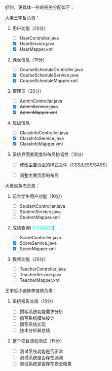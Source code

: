 好的，更具体一些的任务分配如下：

大佬王宇哲负责：

1. 用户功能（20分）

    - [ ] UserController.java
    - [x] UserService.java
    - [x] UserMapper.xml

2. 课表信息（10分）

   - [ ] CourseScheduleController.java
   - [x] CourseScheduleService.java
   - [x] CourseScheduleMapper.xml

3. 管理员（30分）

   - [ ] AdminController.java
   - [x] ~~AdminService.java~~
   - [x] ~~AdminMapper.xml~~

4. 班级信息

   - [ ] ClassInfoController.java
   - [x] ClassInfoService.java
   - [x] ClassInfoMapper.xml

5. 系统界面美观度和布局协调性（10分）

    - [ ] 修改主要页面的样式文件（CSS/LESS/SASS）
    - [ ] 调整主要页面的布局



   
大佬赵英杰负责：

1. 前台学生用户功能（10分）

    - [ ] StudentController.java
    - [ ] StudentService.java
    - [ ] StudentMapper.xml

2. 成绩查询(<a style="color:#00ffff">王宇哲写的</a>)

    - [ ] ScoreController.java
    - [x] ScoreService.java
    - [x] ScoreMapper.xml

3. 教师功能（20分）

    - [ ] TeacherController.java
    - [ ] TeacherService.java
    - [ ] TeacherMapper.xml

王宇哲小迷妹李佳倩负责：

1. 系统报告文档（15分）

   - [ ] 撰写系统功能需求分析
   - [ ] 撰写系统模块设计
   - [ ] 撰写系统实现
   - [ ] 技术分析和总结

2. 整个项目流程测试（15分）

   - [ ] 测试系统功能是否正常
   - [ ] 测试系统是否存在漏洞
   - [ ] 测试系统是否存在安全隐患